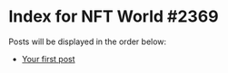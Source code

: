# Index for NFT World #2369
Posts will be displayed in the order below:

- [Your first post](./001-first.md)

